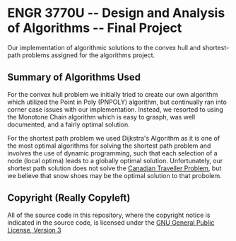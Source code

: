 ENGR 3770U -- Design and Analysis of Algorithms -- Final Project
=================================================================

Our implementation of algorithmic solutions to the convex hull and shortest-path problems
assigned for the algorithms project.


Summary of Algorithms Used
---------------------------

For the convex hull problem we initially tried to create our own algorithm which utilized 
the Point in Poly (PNPOLY) algorithm, but continually ran into corner case issues with our
implementation. Instead, we resorted to using the Monotone Chain algorithm which is easy to
grasph, was well documented, and a fairly optimal solution.

For the shortest path problem we used Dijkstra's Algorithm as it is one of the most optimal
algorithms for solving the shortest path problem and involves the use of dynamic programming,
such that each selection of a node (local optima) leads to a globally optimal solution. Unfortunately,
our shortest path solution does not solve the [Canadian Traveller Problem](http://en.wikipedia.org/wiki/Canadian_traveller_problem),
but we believe that snow shoes may be the optimal solution to that probolem.


Copyright (Really Copyleft)
---------------------------

All of the source code in this repository, where the copyright notice is indicated in the source
code, is licensed under the [GNU General Public License, Version 3](http://www.gnu.org/licenses/gpl.html)

